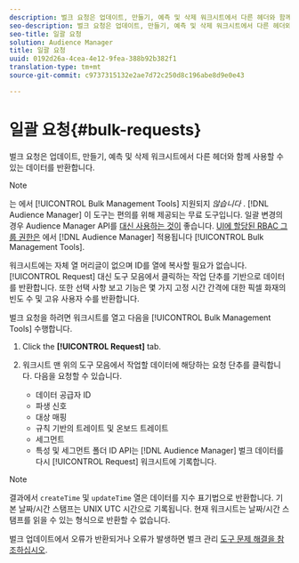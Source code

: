 ```yaml
---
description: 벌크 요청은 업데이트, 만들기, 예측 및 삭제 워크시트에서 다른 헤더와 함께 사용할 수 있는 데이터를 반환합니다.
seo-description: 벌크 요청은 업데이트, 만들기, 예측 및 삭제 워크시트에서 다른 헤더와 함께 사용할 수 있는 데이터를 반환합니다.
seo-title: 일괄 요청
solution: Audience Manager
title: 일괄 요청
uuid: 0192d26a-4cea-4e12-9fea-388b92b382f1
translation-type: tm+mt
source-git-commit: c9737315132e2ae7d72c250d8c196abe8d9e0e43

---
```



# 일괄 요청{#bulk-requests}

벌크 요청은 업데이트, 만들기, 예측 및 삭제 워크시트에서 다른 헤더와 함께 사용할 수 있는 데이터를 반환합니다.

<!-- 

t_bulk_requests.xml

 -->

>[!NOTE]
>
>는 에서 [!UICONTROL Bulk Management Tools] 지원되지 *않습니다* . [!DNL Audience Manager] 이 도구는 편의를 위해 제공되는 무료 도구입니다. 일괄 변경의 경우 Audience Manager API를 [대신 사용하는 것이](../../api/rest-api-main/aam-api-getting-started.md) 좋습니다. [UI에 할당된 RBAC 그룹 권한은](../../features/administration/administration-overview.md) 에서 [!DNL Audience Manager] 적용됩니다 [!UICONTROL Bulk Management Tools].

워크시트에는 자체 열 머리글이 없으며 ID를 열에 복사할 필요가 없습니다. [!UICONTROL Request] 대신 도구 모음에서 클릭하는 작업 단추를 기반으로 데이터를 반환합니다. 또한 선택 사항 보고 기능은 몇 가지 고정 시간 간격에 대한 픽셀 화재의 빈도 수 및 고유 사용자 수를 반환합니다.

벌크 요청을 하려면 워크시트를 열고 다음을 [!UICONTROL Bulk Management Tools] 수행합니다.

1. Click the **[!UICONTROL Request]** tab.
2. 워크시트 맨 위의 도구 모음에서 작업할 데이터에 해당하는 요청 단추를 클릭합니다. 다음을 요청할 수 있습니다.

   * 데이터 공급자 ID
   * 파생 신호
   * 대상 매핑
   * 규칙 기반의 트레이트 및 온보드 트레이트
   * 세그먼트
   * 특성 및 세그먼트 폴더 ID
   API는 [!DNL Audience Manager] 벌크 데이터를 다시 [!UICONTROL Request] 워크시트에 기록합니다.

>[!NOTE]
>
>결과에서 `createTime` 및 `updateTime` 열은 데이터를 지수 표기법으로 반환합니다. 기본 날짜/시간 스탬프는 UNIX UTC 시간으로 기록됩니다. 현재 워크시트는 날짜/시간 스탬프를 읽을 수 있는 형식으로 반환할 수 없습니다.


벌크 업데이트에서 오류가 반환되거나 오류가 발생하면 벌크 관리 [도구 문제 해결을 참조하십시오](../../reference/bulk-management-tools/bulk-troubleshooting.md).
